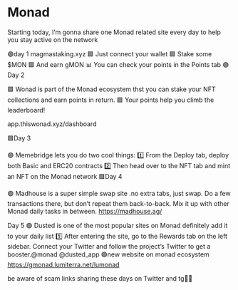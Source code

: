 # Monad
Starting today, I’m gonna share one Monad related site every day to help you stay active on the network

🟣day 1
magmastaking.xyz
🟪 Just connect your wallet
🟪 Stake some $MON
🟪 And earn gMON
📊 You can check your points in the Points tab
🟣Day 2

🟪 Wonad is part of the Monad ecosystem thst  you can stake your NFT collections and earn points in return.
🟪 Your points help you climb the leaderboard!

app.thiswonad.xyz/dashboard

🟪Day 3

🟣 Memebridge lets you do two cool things:
1️⃣ From the Deploy tab, deploy both Basic and ERC20 contracts
2️⃣ Then head over to the NFT tab and mint an NFT on the Monad network
🟪Day 4

🟣 Madhouse is a super simple swap site .no extra tabs, just swap.
Do a few transactions there, but don’t repeat them back-to-back. Mix it up with other Monad daily tasks in between.
https://madhouse.ag/

Day 5
🟣 Dusted is one of the most popular sites on Monad definitely add it to your daily list
1️⃣ After entering the site, go to the Rewards tab on the left sidebar. Connect your Twitter and follow the project’s Twitter to get a booster.@monad @dusted_app
🟣new website on monad ecosystem 
https://gmonad.lumiterra.net/lumonad

be aware of scam links sharing these days on Twitter and tg🤌🏻
